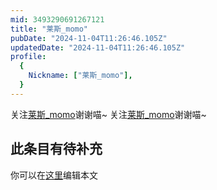 ```yaml
---
mid: 3493290691267121
title: "莱斯_momo"
pubDate: "2024-11-04T11:26:46.105Z"
updatedDate: "2024-11-04T11:26:46.105Z"
profile:
  {
    Nickname: ["莱斯_momo"],
  }
---
```


关注[莱斯_momo](https://space.bilibili.com/3493290691267121)谢谢喵~ 关注[莱斯_momo](https://space.bilibili.com/3493290691267121)谢谢喵~

## 此条目有待补充
你可以在[这里](https://github.com/Yuhanawa/VTuber.ICU-Content/edit/master/v/莱斯_momo/index.md)编辑本文
